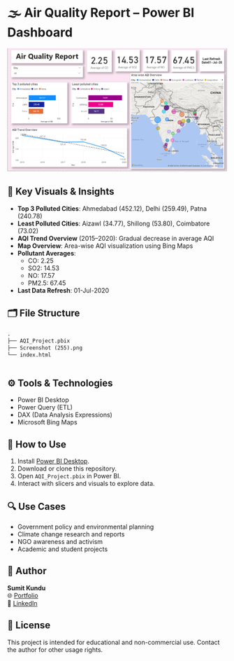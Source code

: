 <h1>🌫️ Air Quality Report – Power BI Dashboard</h1>

  <img src="Screenshot (255).png" alt="Air Quality Dashboard Screenshot">

  <div class="section">
    <h2>📌 Key Visuals & Insights</h2>
    <ul>
      <li><strong>Top 3 Polluted Cities</strong>: Ahmedabad (452.12), Delhi (259.49), Patna (240.78)</li>
      <li><strong>Least Polluted Cities</strong>: Aizawl (34.77), Shillong (53.80), Coimbatore (73.02)</li>
      <li><strong>AQI Trend Overview</strong> (2015–2020): Gradual decrease in average AQI</li>
      <li><strong>Map Overview</strong>: Area-wise AQI visualization using Bing Maps</li>
      <li><strong>Pollutant Averages</strong>:
        <ul>
          <li>CO: 2.25</li>
          <li>SO2: 14.53</li>
          <li>NO: 17.57</li>
          <li>PM2.5: 67.45</li>
        </ul>
      </li>
      <li><strong>Last Data Refresh</strong>: 01-Jul-2020</li>
    </ul>
  </div>

  <div class="section">
    <h2>🗂️ File Structure</h2>
    <pre><code>.
├── AQI_Project.pbix
├── Screenshot (255).png
└── index.html
    </code></pre>
  </div>

  <div class="section">
    <h2>⚙️ Tools & Technologies</h2>
    <ul>
      <li>Power BI Desktop</li>
      <li>Power Query (ETL)</li>
      <li>DAX (Data Analysis Expressions)</li>
      <li>Microsoft Bing Maps</li>
    </ul>
  </div>

  <div class="section">
    <h2>🚀 How to Use</h2>
    <ol>
      <li>Install <a href="https://powerbi.microsoft.com/desktop/" target="_blank">Power BI Desktop</a>.</li>
      <li>Download or clone this repository.</li>
      <li>Open <code>AQI_Project.pbix</code> in Power BI.</li>
      <li>Interact with slicers and visuals to explore data.</li>
    </ol>
  </div>

  <div class="section">
    <h2>🔍 Use Cases</h2>
    <ul>
      <li>Government policy and environmental planning</li>
      <li>Climate change research and reports</li>
      <li>NGO awareness and activism</li>
      <li>Academic and student projects</li>
    </ul>
  </div>

  <div class="section">
    <h2>👤 Author</h2>
    <p><strong>Sumit Kundu</strong><br/>
      🌐 <a href="https://sumit-kundu.vercel.app" target="_blank">Portfolio</a><br/>
      📧 <a href="https://linkedin.com/in/sumit-kundu-sk" target="_blank">LinkedIn</a>
    </p>
  </div>

  <div class="section">
    <h2>📄 License</h2>
    <p>This project is intended for educational and non-commercial use. Contact the author for other usage rights.</p>
  </div>
